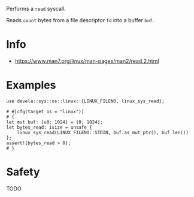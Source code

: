 Performs a `read` syscall.

Reads `count` bytes from a file descriptor `fd` into a buffer `buf`.

# Info
- <https://www.man7.org/linux/man-pages/man2/read.2.html>

# Examples
```ignore
use devela::sys::os::linux::{LINUX_FILENO, linux_sys_read};

# #[cfg(target_os = "linux")]
# {
let mut buf: [u8; 1024] = [0; 1024];
let bytes_read: isize = unsafe {
    linux_sys_read(LINUX_FILENO::STDIN, buf.as_mut_ptr(), buf.len())
};
assert![bytes_read > 0];
# }
```

# Safety
TODO
